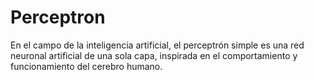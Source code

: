# Perceptron
En el campo de la inteligencia artificial, el perceptrón simple es una red neuronal artificial de una sola capa, inspirada en el comportamiento y funcionamiento del cerebro humano.
